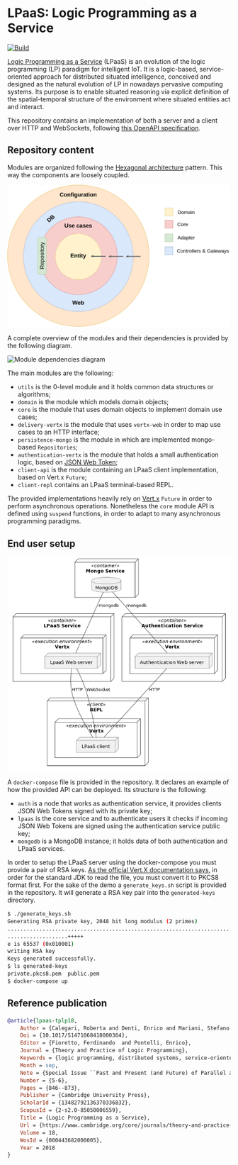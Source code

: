 # LPaaS: Logic Programming as a Service

[![Build](https://github.com/lippo97/sd-project/actions/workflows/gradle-build-push.yml/badge.svg)](https://github.com/lippo97/sd-project/actions/workflows/gradle-build-push.yml)

[Logic Programming as a Service](https://apice.unibo.it/xwiki/bin/view/LPaaS) (LPaaS) is an
evolution of the logic programming (LP) paradigm for intelligent IoT. It is a logic-based,
service-oriented approach for distributed situated intelligence, conceived and designed as the
natural evolution of LP in nowadays pervasive computing systems. Its purpose is to enable situated
reasoning via explicit definition of the spatial-temporal structure of the environment where
situated entities act and interact.

This repository contains an implementation of both a server and a client over HTTP and WebSockets, following [this OpenAPI specification](https://app.swaggerhub.com/apis/unibo-sd/LPaaS/1.0.0#/).

## Repository content

Modules are organized following the [Hexagonal
architecture](https://en.wikipedia.org/wiki/Hexagonal_architecture_(software)) pattern. This way the
components are loosely coupled.

![Hexagonal architecture](./images/hexagonal-architecture.png)

A complete overview of the modules and their dependencies is provided by the following diagram.

![Module dependencies
diagram](./images/module-dependencies.png)

The main modules are the following:
- `utils` is the 0-level module and it holds common data structures or algorithms;
- `domain` is the module which models domain objects;
- `core` is the module that uses domain objects to implement domain use cases;
- `delivery-vertx` is the module that uses `vertx-web` in order to map use cases to an HTTP
  interface;
- `persistence-mongo` is the module in which are implemented mongo-based `Repositories`;
- `authentication-vertx` is the module that holds a small authentication logic, based on [JSON Web
  Token](https://en.wikipedia.org/wiki/JSON_Web_Token);
- `client-api` is the module containing an LPaaS client implementation, based on Vert.x `Future`;
- `client-repl` contains an LPaaS terminal-based REPL.

The provided implementations heavily rely on [Vert.x](https://vertx.io/) `Future` in order to
perform asynchronous operations. Nonetheless the `core` module API is defined using `suspend`
functions, in order to adapt to many asynchronous programming paradigms.

## End user setup

![Docker compose deployment diagram](./images/deployment.png)

A `docker-compose` file is provided in the repository. It declares an example of how the provided
API can be deployed. Its structure is the following:
- `auth` is a node that works as authentication service, it provides clients JSON Web Tokens signed
  with its private key;
- `lpaas` is the core service and to authenticate users it checks if incoming JSON Web Tokens are
  signed using the authentication service public key;
- `mongodb` is a MongoDB instance; it holds data of both authentication and LPaaS services.

In order to setup the LPaaS server using the docker-compose you must provide a pair of RSA keys. [As
the official Vert.X documentation says](https://vertx.io/docs/vertx-auth-jwt/java/#_using_rsa_keys),
in order for the standard JDK to read the file, you must convert it to PKCS8 format first. For the
sake of the demo a `generate_keys.sh` script is provided in the repository. It will generate a RSA
key pair into the `generated-keys` directory.

``` sh
$ ./generate_keys.sh 
Generating RSA private key, 2048 bit long modulus (2 primes)
..................................................................................+++++
...................+++++
e is 65537 (0x010001)
writing RSA key
Keys generated successfully.
$ ls generated-keys 
private.pkcs8.pem  public.pem
$ docker-compose up
```

## Reference publication
  
``` bibtex
@article{lpaas-tplp18,
    Author = {Calegari, Roberta and Denti, Enrico and Mariani, Stefano and Omicini, Andrea},
    Doi = {10.1017/S1471068418000364},
    Editor = {Fioretto, Ferdinando  and Pontelli, Enrico},
    Journal = {Theory and Practice of Logic Programming},
    Keywords = {logic programming, distributed systems, service-oriented architectures, pervasive systems, intelligent systems, LPaaS, situatedness},
    Month = sep,
    Note = {Special Issue ``Past and Present (and Future) of Parallel and Distributed Computation in (Constraint) Logic Programming''},
    Number = {5-6},
    Pages = {846--873},
    Publisher = {Cambridge University Press},
    ScholarId = {13482792136370336832},
    ScopusId = {2-s2.0-85050006559},
    Title = {Logic Programming as a Service},
    Url = {https://www.cambridge.org/core/journals/theory-and-practice-of-logic-programming/article/logic-programming-as-a-service/8A8109052E2F9EC177332F36183E80BE},
    Volume = 18,
    WosId = {000443682000005},
    Year = 2018
}
```

